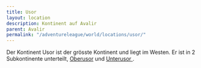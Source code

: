 ```yaml
---
title: Usor
layout: location
description: Kontinent auf Avalir
parent: Avalir
permalink: "/adventureleague/world/locations/usor/"
---
```


Der Kontinent Usor ist der grösste Kontinent und liegt im Westen. Er ist in 2 Subkontinente unterteilt, [Oberusor](../ober_usor) und [Unterusor ](../unter_usor).
